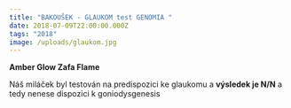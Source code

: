 ```yaml
---
title: "BAKOUŠEK - GLAUKOM test GENOMIA "
date: 2018-07-09T22:00:00.000Z
tags: "2018"
image: /uploads/glaukom.jpg
---
```

**Amber Glow Zafa Flame**

Náš miláček byl testován na predispozici ke glaukomu a **výsledek je N/N** a tedy nenese dispozici k goniodysgenesis